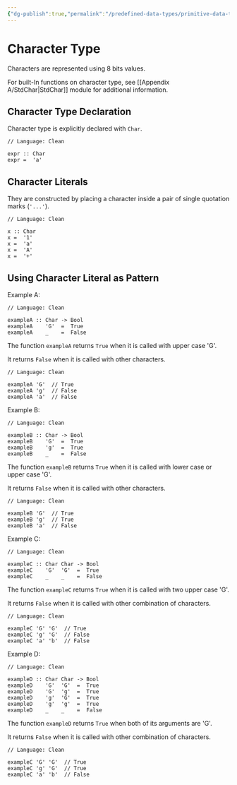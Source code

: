 ```yaml
---
{"dg-publish":true,"permalink":"/predefined-data-types/primitive-data-types/character-type/","created":"2023-07-03T09:26:33.060+02:00","updated":"2023-07-12T21:44:18.378+02:00"}
---
```



# Character Type

Characters are represented using 8 bits values.

For built-In functions on character type, see [[Appendix A/StdChar\|StdChar]] module for additional information.

## Character Type Declaration

Character type is explicitly declared with `Char`.

```Clean
// Language: Clean

expr :: Char
expr =  'a'
```

## Character Literals

They are constructed by placing a character inside a pair of single quotation marks (`'...'`).

```Clean
// Language: Clean

x :: Char
x =  '1'
x =  'a'
x =  'A'
x =  '+'
```

## Using Character Literal as Pattern

Example A:

```Clean
// Language: Clean

exampleA :: Char -> Bool
exampleA    'G'  =  True
exampleA    _    =  False
```

The function `exampleA` returns `True` when it is called with upper case 'G'.

It returns `False` when it is called with other characters.

```Clean
// Language: Clean

exampleA 'G'  // True
exampleA 'g'  // False
exampleA 'a'  // False
```

Example B:

```Clean
// Language: Clean

exampleB :: Char -> Bool
exampleB    'G'  =  True
exampleB    'g'  =  True
exampleB    _    =  False
```

The function `exampleB` returns `True` when it is called with lower case or upper case 'G'.

It returns `False` when it is called with other characters.

```Clean
// Language: Clean

exampleB 'G'  // True
exampleB 'g'  // True
exampleB 'a'  // False
```

Example C:

```Clean
// Language: Clean

exampleC :: Char Char -> Bool
exampleC    'G'  'G'  =  True
exampleC    _    _    =  False
```

The function `exampleC` returns `True` when it is called with two upper case 'G'.

It returns `False` when it is called with other combination of characters.

```Clean
// Language: Clean

exampleC 'G' 'G'  // True
exampleC 'g' 'G'  // False
exampleC 'a' 'b'  // False
```

Example D:

```Clean
// Language: Clean

exampleD :: Char Char -> Bool
exampleD    'G'  'G'  =  True
exampleD    'G'  'g'  =  True
exampleD    'g'  'G'  =  True
exampleD    'g'  'g'  =  True
exampleD    _    _    =  False
```

The function `exampleD` returns `True` when both of its arguments are 'G'.

It returns `False` when it is called with other combination of characters.

```Clean
// Language: Clean

exampleC 'G' 'G'  // True
exampleC 'g' 'G'  // True
exampleC 'a' 'b'  // False
```